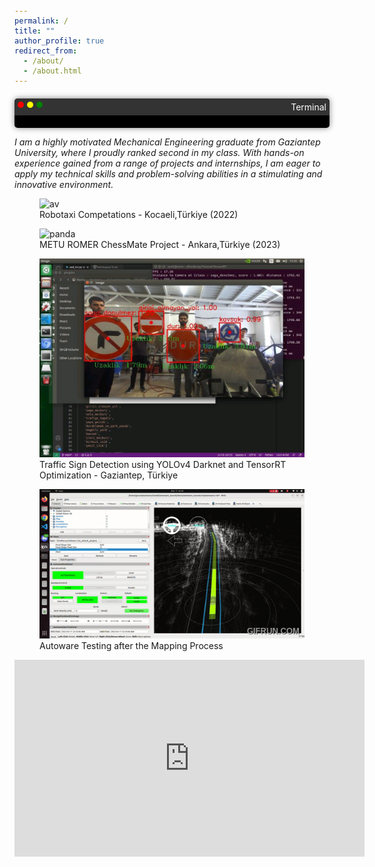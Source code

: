 ```yaml
---
permalink: /
title: ""
author_profile: true
redirect_from: 
  - /about/
  - /about.html
---
```



<link rel="stylesheet" type="text/css" href="assets/css/collapse.css">


<div class="terminal-container">
  <div class="terminal">
    <div class="terminal-header">
      <div class="buttons">
        <span class="close"></span>
        <span class="minimize"></span>
        <span class="maximize"></span>
      </div>
      <span class="title">Terminal</span>
    </div>
    <div class="terminal-body">
      <pre id="terminal-text"></pre>
    </div>
  </div>
</div>




<p><i>I am a highly motivated Mechanical Engineering graduate from Gaziantep University, where I proudly ranked second in my class. With hands-on experience gained from a range of projects and internships, I am eager to apply my technical skills and problem-solving abilities in a stimulating and innovative environment.</i></p>


<div class="framed-container">
  <figure class="framed-item">
    <img src="images/av.gif" alt="av" class="framed">
    <figcaption>Robotaxi Competations - Kocaeli,Türkiye (2022)</figcaption>
  </figure>
  <figure class="framed-item">
    <img src="images/panda.JPG" alt="panda" class="framed">
    <figcaption>METU ROMER ChessMate Project - Ankara,Türkiye (2023)</figcaption>
  </figure>
</div>

<div class="framed-container">
  <figure class="framed-item">
    <img src="images/detection.jpg" alt="av" class="framed">
    <figcaption>Traffic Sign Detection using YOLOv4 Darknet and TensorRT Optimization - Gaziantep, Türkiye</figcaption>
  </figure>
  <figure class="framed-item">
    <img src="images/autoware_test.gif" alt="panda" class="framed">
    <figcaption>Autoware Testing after the Mapping Process </figcaption>
  </figure>
</div>





<div style="text-align: center;">
  <iframe width="560" height="315" src="https://www.youtube.com/embed/zP3rmQ06xFE?si=Wtg2WROBjUeUV6k-" title="YouTube video player" frameborder="0" allow="accelerometer; autoplay; clipboard-write; encrypted-media; gyroscope; picture-in-picture; web-share" referrerpolicy="strict-origin-when-cross-origin" allowfullscreen></iframe>
</div>


<style>
.terminal-container {
  display: flex;
  justify-content: center;
  margin-top: 20px;
}

.terminal {
  background-color: black;
  color: green;
  border-radius: 5px;
  width: 600px;
  box-shadow: 0 0 10px rgba(0,0,0,0.5);
}

.terminal-header {
  display: flex;
  justify-content: space-between;
  padding: 5px;
  background-color: #333;
  color: white;
  border-top-left-radius: 5px;
  border-top-right-radius: 5px;
}

.buttons {
  display: flex;
  gap: 5px;
}

.buttons span {
  display: block;
  width: 10px;
  height: 10px;
  border-radius: 50%;
  background-color: red;
}

.buttons span.minimize {
  background-color: yellow;
}

.buttons span.maximize {
  background-color: green;
}

.terminal-body {
  padding: 10px;
}

pre {
  font-family: 'Courier New', Courier, monospace;
  margin: 0;
}
</style>

<script>
document.addEventListener("DOMContentLoaded", function() {
  const terminalText = document.getElementById("terminal-text");
  const commands = ["ROS", "Gazebo"];
  let commandIndex = 0;
  let charIndex = 0;
  let typing = true;

  function type() {
    if (typing) {
      if (charIndex < commands[commandIndex].length) {
        terminalText.textContent += commands[commandIndex].charAt(charIndex);
        charIndex++;
        setTimeout(type, 150);
      } else {
        typing = false;
        setTimeout(type, 1500);
      }
    } else {
      if (charIndex > 0) {
        terminalText.textContent = terminalText.textContent.slice(0, -1);
        charIndex--;
        setTimeout(type, 100);
      } else {
        typing = true;
        commandIndex = (commandIndex + 1) % commands.length;
        setTimeout(type, 500);
      }
    }
  }

  type();
});
</script>


